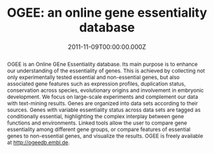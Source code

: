 ﻿---
title: "OGEE: an online gene essentiality database"
publication_types: ["2"]
# Author notes (optional)
authors: 
  - Weihua-Chen
  - Pablo Minguez
  - Martin J. Lercher
  - Peer Bork


# Author notes (optional)
author_notes: []

publication_short: 
abstract: >-
  OGEE is an Online GEne Essentiality database. Its main purpose is to enhance our understanding of the essentiality of genes. This is achieved by collecting not only experimentally tested essential and non-essential genes, but also associated gene features such as expression profiles, duplication status, conservation across species, evolutionary origins and involvement in embryonic development. We focus on large-scale experiments and complement our data with text-mining results. Genes are organized into data sets according to their sources. Genes with variable essentiality status across data sets are tagged as conditionally essential, highlighting the complex interplay between gene functions and environments. Linked tools allow the user to compare gene essentiality among different gene groups, or compare features of essential genes to non-essential genes, and visualize the results. OGEE is freely available at http://ogeedb.embl.de.

draft: false
featured: ture
tags:
  - Nucleic Acids Research
slides: null
url_pdf: https://academic.oup.com/nar/article-pdf/40/D1/D901/16957797/gkr986.pdf
image:
  caption: ""
  focal_point: ""
  preview_only: false
summary: ""
url_dataset: ""
url_project: ""
url_source: ""
url_video: ""

doi: 10.1093/nar/gkr986
publication: Nucleic Acids Research
projects: []
date: 2011-11-09T00:00:00.000Z
url_slides: ""
publishDate: 2017-01-01T00:00:00.000Z
url_poster: ""
url_code: ""
---

